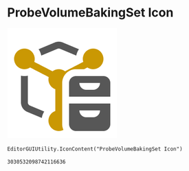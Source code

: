 # ProbeVolumeBakingSet Icon
![](/img/ProbeVolumeBakingSet%20Icon.png)

``` CSharp
EditorGUIUtility.IconContent("ProbeVolumeBakingSet Icon")
```
```
3030532098742116636
```
